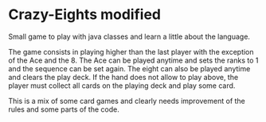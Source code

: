# Crazy-Eights modified

Small game to play with java classes and learn a little about the language.

The game consists in playing higher than the last player with the exception of the Ace and the 8. The Ace can be played anytime and sets the ranks to 1 and the sequence can be set again. The eight can also be played anytime and clears the play deck. If the hand does not allow to play above, the player must collect all cards on the playing deck and play some card.

This is a mix of some card games and clearly needs improvement of the rules and some parts of the code.
